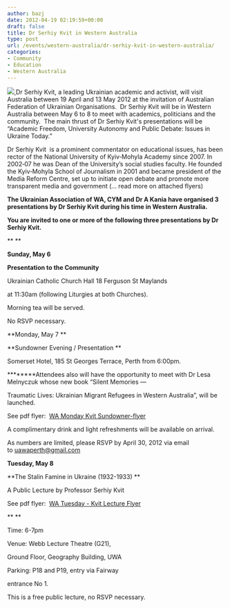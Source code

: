 ```yaml
---
author: bazj
date: 2012-04-19 02:19:59+00:00
draft: false
title: Dr Serhiy Kvit in Western Australia
type: post
url: /events/western-australia/dr-serhiy-kvit-in-western-australia/
categories:
- Community
- Education
- Western Australia
---
```


[![](http://www.ozeukes.com/wp-content/uploads/2012/04/Kvit-WA1.jpg)
](http://www.ozeukes.com/wp-content/uploads/2012/04/Kvit-WA1.jpg)Dr Serhiy Kvit, a leading Ukrainian academic and activist, will visit Australia between 19 April and 13 May 2012 at the invitation of Australian Federation of Ukrainian Organisations.  Dr Serhiy Kvit will be in Western Australia between May 6 to 8 to meet with academics, politicians and the community.  The main thrust of Dr Serhiy Kvit's presentations will be “Academic Freedom, University Autonomy and Public Debate: Issues in Ukraine Today.”

Dr Serhiy Kvit  is a prominent commentator on educational issues, has been rector of the National University of Kyiv‐Mohyla Academy since 2007. In 2002‐07 he was Dean of the University’s social studies faculty. He founded the Kyiv‐Mohyla School of Journalism in 2001 and became president of the Media Reform Centre, set up to initiate open debate and promote more transparent media and government (... read more on attached flyers)

**The Ukrainian Association of WA, CYM and Dr A Kania have organised 3 presentations by Dr Serhiy Kvit during his time in Western Australia.**

**You are invited to one or more of the following three presentations by Dr Serhiy Kvit.**

**
**


**Sunday, May 6**




**Presentation to the Community**




Ukrainian Catholic Church Hall 18 Ferguson St Maylands 




at 11:30am (following Liturgies at both Churches). 


Morning tea will be served.

No RSVP necessary.




**Monday, May 7 **




**Sundowner Evening / Presentation **




Somerset Hotel, 185 St Georges Terrace, Perth from 6:00pm.







********Attendees also will have the opportunity to meet with Dr Lesa Melnyczuk whose new book “Silent Memories —

Traumatic Lives: Ukrainian Migrant Refugees in Western Australia”, will be launched.

See pdf flyer:  [WA Monday Kvit Sundowner-flyer](http://www.ozeukes.com/wp-content/uploads/2012/04/WA-Monday-Kvit-Sundowner-flyer.pdf)




A complimentary drink and light refreshments will be available on arrival.




As numbers are limited, please RSVP by April 30, 2012 via email to [uawaperth@gmail.com](mailto:uawaperth@gmail.com)



**Tuesday, May 8**


**The Stalin Famine in Ukraine (1932-1933) **










A Public Lecture by Professor Serhiy Kvit



















See pdf flyer:  [WA Tuesday - Kvit Lecture Flyer](http://www.ozeukes.com/wp-content/uploads/2012/04/WA-Tuesday-Kvit-Lecture-Flyer.pdf)




**
**

























Time: 6-7pm






















Venue: Webb Lecture Theatre (G21),




Ground Floor, Geography Building, UWA




Parking: P18 and P19, entry via Fairway








entrance No 1.














This is a free public lecture, no RSVP necessary.





